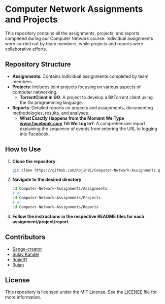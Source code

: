 # Computer Network Assignments and Projects

This repository contains all the assignments, projects, and reports completed during our Computer Network course. Individual assignments were carried out by team members, while projects and reports were collaborative efforts.

## Repository Structure

- **Assignments**: Contains individual assignments completed by team members.
- **Projects**: Includes joint projects focusing on various aspects of computer networking.
  - **TorrentClient in GO**: A project to develop a BitTorrent client using the Go programming language.
- **Reports**: Detailed reports on projects and assignments, documenting methodologies, results, and analyses.
  - **What Exactly Happens from the Moment We Type www.facebook.com Till We Log In?**: A comprehensive report explaining the sequence of events from entering the URL to logging into Facebook.

## How to Use

1. **Clone the repository**:
    ```bash
    git clone https://github.com/Rojin91/Computer-Network-Assignments.git
    ```

2. **Navigate to the desired directory**:
    ```bash
    cd Computer-Network-Assignments/Assignments
    # or
    cd Computer-Network-Assignments/Projects
    # or
    cd Computer-Network-Assignments/Reports
    ```

3. **Follow the instructions in the respective README files for each assignment/project/report**.

## Contributors

- [Sange-creator](https://github.com/Sange-creator)
- [Sulav Kandel](https://github.com/sulavkandel)
- [Rojin91](https://github.com/Rojin91)
- [Rujan](https://github.com/00Rujan)

## License

This repository is licensed under the MIT License. See the [LICENSE](LICENSE) file for more information.
